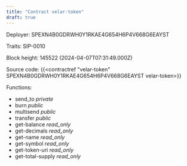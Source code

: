 ```yaml
---
title: "Contract velar-token"
draft: true
---
```

Deployer: SPEXN4B0GDRWH0Y1RKAE4G654H6P4V668G6EAYST

Traits:
 SIP-0010



Block height: 145522 (2024-04-07T07:31:49.000Z)

Source code: {{<contractref "velar-token" SPEXN4B0GDRWH0Y1RKAE4G654H6P4V668G6EAYST velar-token>}}

Functions:

* send_to _private_
* burn _public_
* multisend _public_
* transfer _public_
* get-balance _read_only_
* get-decimals _read_only_
* get-name _read_only_
* get-symbol _read_only_
* get-token-uri _read_only_
* get-total-supply _read_only_
